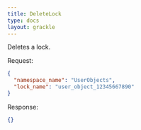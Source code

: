 ```yaml
---
title: DeleteLock
type: docs
layout: grackle
---
```


Deletes a lock.

Request:

```json
{
  "namespace_name": "UserObjects",
  "lock_name": "user_object_12345667890"
}
```

Response:

```json
{}
```
